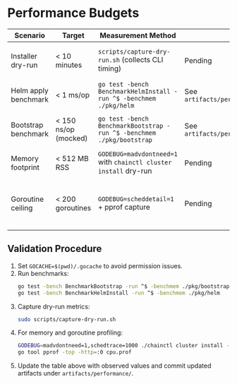 # Performance Budgets

| Scenario | Target | Measurement Method | Latest Result | Notes |
|----------|--------|--------------------|---------------|-------|
| Installer dry-run | < 10 minutes | `scripts/capture-dry-run.sh` (collects CLI timing) | Pending | Requires sudo and kind cluster |
| Helm apply benchmark | < 1 ms/op | `go test -bench BenchmarkHelmInstall -run ^$ -benchmem ./pkg/helm` | See `artifacts/performance/upgrade_baseline.json` | Run on build agent |
| Bootstrap benchmark | < 150 ns/op (mocked) | `go test -bench BenchmarkBootstrap -run ^$ -benchmem ./pkg/bootstrap` | See `artifacts/performance/install_baseline.json` | Mocked runner, validates overhead |
| Memory footprint | < 512 MB RSS | `GODEBUG=madvdontneed=1` with `chainctl cluster install` dry-run | Pending | Requires sudo/k3s cluster |
| Goroutine ceiling | < 200 goroutines | `GODEBUG=scheddetail=1` + pprof capture | Pending | Collect via `go tool pprof` during e2e |

## Validation Procedure

1. Set `GOCACHE=$(pwd)/.gocache` to avoid permission issues.
2. Run benchmarks:
   ```bash
   go test -bench BenchmarkBootstrap -run ^$ -benchmem ./pkg/bootstrap
   go test -bench BenchmarkHelmInstall -run ^$ -benchmem ./pkg/helm
   ```
3. Capture dry-run metrics:
   ```bash
   sudo scripts/capture-dry-run.sh
   ```
4. For memory and goroutine profiling:
   ```bash
   GODEBUG=madvdontneed=1,schedtrace=1000 ./chainctl cluster install --dry-run ...
   go tool pprof -top -http=:0 cpu.prof
   ```
5. Update the table above with observed values and commit updated artifacts under `artifacts/performance/`.
